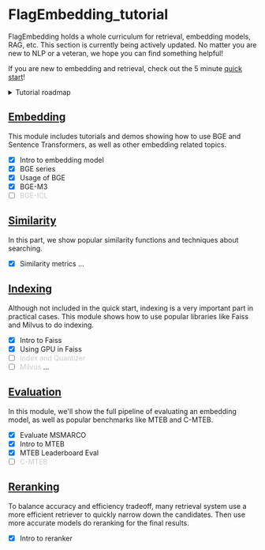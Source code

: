 # FlagEmbedding_tutorial

FlagEmbedding holds a whole curriculum for retrieval, embedding models, RAG, etc. This section is currently being actively updated. No matter you are new to NLP or a veteran, we hope you can find something helpful!

If you are new to embedding and retrieval, check out the 5 minute [quick start](./quick_start.ipynb)!

<details>
  <summary>Tutorial roadmap</summary>
    <img src="./tutorial_map.png"/>
</details>

## [Embedding](./1_Embedding)

This module includes tutorials and demos showing how to use BGE and Sentence Transformers, as well as other embedding related topics.

- [x] Intro to embedding model
- [x] BGE series
- [x] Usage of BGE
- [x] BGE-M3
- [ ] <span style="color: rgba(0, 0, 0, 0.2);">BGE-ICL</span>

## [Similarity](./2_Similarity)

In this part, we show popular similarity functions and techniques about searching.

- [x] Similarity metrics
...

## [Indexing](./3_Indexing)

Although not included in the quick start, indexing is a very important part in practical cases. This module shows how to use popular libraries like Faiss and Milvus to do indexing.

- [x] Intro to Faiss
- [x] Using GPU in Faiss
- [ ] <span style="color: rgba(0, 0, 0, 0.2);">Index and Quantizer</span>
- [ ] <span style="color: rgba(0, 0, 0, 0.2);">Milvus</span>
...

## [Evaluation](./4_Evaluation)

In this module, we'll show the full pipeline of evaluating an embedding model, as well as popular benchmarks like MTEB and C-MTEB.

- [x] Evaluate MSMARCO
- [x] Intro to MTEB
- [x] MTEB Leaderboard Eval
- [ ] <span style="color: rgba(0, 0, 0, 0.2);">C-MTEB</span>

## [Reranking](./5_Reranking/)

To balance accuracy and efficiency tradeoff, many retrieval system use a more efficient retriever to quickly narrow down the candidates. Then use more accurate models do reranking for the final results.

- [x] Intro to reranker
